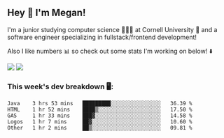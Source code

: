 ## Hey 👋 I'm Megan! 
I'm a junior studying computer science 👩🏻‍💻 at Cornell University 🐻 and a software engineer specializing in fullstack/frontend development!

Also I like numbers 📊 so check out some stats I'm working on below! ⬇️

<img src="https://github-readme-stats.meganyin13.vercel.app/api?username=meganyin13&show_icons=true&hide=stars&count_private=true" />

<img src="https://github-readme-stats.meganyin13.vercel.app/api/top-langs/?username=meganyin13&layout=compact&hide=Jupyter%20Notebook" />

### This week's dev breakdown 🖥:
<!--START_SECTION:waka-->
```text
Java    3 hrs 53 mins   █████████░░░░░░░░░░░░░░░░   36.39 % 
HTML    1 hr 52 mins    ████▒░░░░░░░░░░░░░░░░░░░░   17.50 % 
GAS     1 hr 33 mins    ███▓░░░░░░░░░░░░░░░░░░░░░   14.58 % 
Logos   1 hr 7 mins     ██▓░░░░░░░░░░░░░░░░░░░░░░   10.60 % 
Other   1 hr 2 mins     ██▒░░░░░░░░░░░░░░░░░░░░░░   09.81 % 
```
<!--END_SECTION:waka-->

